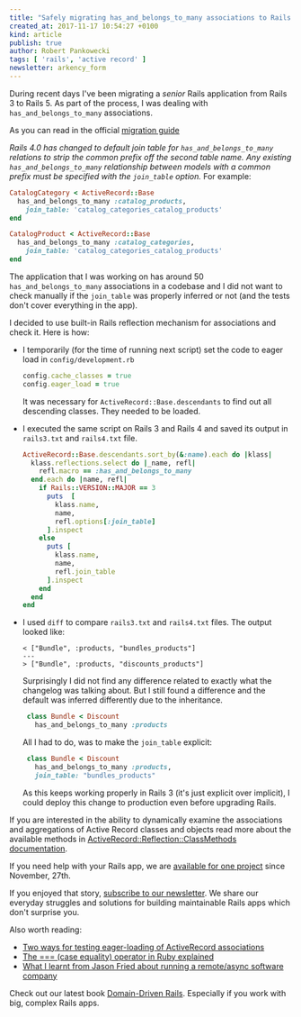 ```yaml
---
title: "Safely migrating has_and_belongs_to_many associations to Rails 4"
created_at: 2017-11-17 10:54:27 +0100
kind: article
publish: true
author: Robert Pankowecki
tags: [ 'rails', 'active record' ]
newsletter: arkency_form
---
```


During recent days I've been migrating a _senior_ Rails application from Rails 3 to Rails 5. As part of the process, I was dealing with `has_and_belongs_to_many` associations.

<!-- more -->

As you can read in the official [migration guide](http://edgeguides.rubyonrails.org/upgrading_ruby_on_rails.html#upgrading-from-rails-3-2-to-rails-4-0-active-record)

_Rails 4.0 has changed to default join table for `has_and_belongs_to_many` relations to strip the common prefix off the second table name. Any existing `has_and_belongs_to_many` relationship between models with a common prefix must be specified with the `join_table` option._ For example:

```ruby
CatalogCategory < ActiveRecord::Base
  has_and_belongs_to_many :catalog_products,
    join_table: 'catalog_categories_catalog_products'
end

CatalogProduct < ActiveRecord::Base
  has_and_belongs_to_many :catalog_categories,
    join_table: 'catalog_categories_catalog_products'
end
```

The application that I was working on has around 50 `has_and_belongs_to_many` associations in a codebase and I did not want to check manually if the `join_table` was properly inferred or not (and the tests don't cover everything in the app).

I decided to use built-in Rails reflection mechanism for associations and check it. Here is how:

* I temporarily (for the time of running next script) set the code to eager load in `config/development.rb`

    ```ruby
    config.cache_classes = true
    config.eager_load = true
    ```

    It was necessary for `ActiveRecord::Base.descendants` to find out all descending classes. They needed to be loaded.

* I executed the same script on Rails 3 and Rails 4 and saved its output in `rails3.txt` and `rails4.txt` file.

    ```ruby
    ActiveRecord::Base.descendants.sort_by(&:name).each do |klass|
      klass.reflections.select do |_name, refl|
        refl.macro == :has_and_belongs_to_many
      end.each do |name, refl|
        if Rails::VERSION::MAJOR == 3
          puts  [
            klass.name,
            name,
            refl.options[:join_table]
          ].inspect
        else
          puts [
            klass.name,
            name,
            refl.join_table
          ].inspect
        end
      end
    end
    ```

* I used `diff` to compare `rails3.txt` and `rails4.txt` files. The output looked like:

    ```
    < ["Bundle", :products, "bundles_products"]
    ---
    > ["Bundle", :products, "discounts_products"]
    ```

    Surprisingly I did not find any difference related to exactly what the changelog was talking about. But I still found a difference and the default was inferred differently due to the inheritance.

    ```ruby
     class Bundle < Discount
       has_and_belongs_to_many :products
    ```

    All I had to do, was to make the `join_table` explicit:

    ```ruby
     class Bundle < Discount
       has_and_belongs_to_many :products,
       join_table: "bundles_products"
    ```

    As this keeps working properly in Rails 3 (it's just explicit over implicit), I could deploy this change to production even before upgrading Rails.

If you are interested in the ability to dynamically examine the associations and aggregations of Active Record classes and objects read more about the available methods in [ActiveRecord::Reflection::ClassMethods documentation](http://api.rubyonrails.org/classes/ActiveRecord/Reflection/ClassMethods.html).

If you need help with your Rails app, we are [available for one project](/assets/misc/How-can-Arkency-help-you.pdf) since November, 27th.

If you enjoyed that story, [subscribe to our newsletter](http://arkency.com/newsletter). We share our everyday struggles and solutions for building maintainable Rails apps which don't surprise you.

Also worth reading:

* [Two ways for testing eager-loading of ActiveRecord associations](/two-ways-for-testing-preloading-eager-loading-of-activerecord-association-in-rails/)
* [The === (case equality) operator in Ruby explained](/the-equals-equals-equals-case-equality-operator-in-ruby/)
* [What I learnt from Jason Fried about running a remote/async software company](/what-i-learnt-from-jason-fried-about-running-a-remote-slash-async-software-company/)

Check out our latest book [Domain-Driven Rails](/domain-driven-rails/). Especially if you work with big, complex Rails apps.
